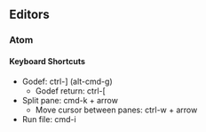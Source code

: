 ## Editors


### Atom

#### Keyboard Shortcuts

- Godef: ctrl-] (alt-cmd-g)
  + Godef return: ctrl-[
- Split pane: cmd-k + arrow
  + Move cursor between panes: ctrl-w + arrow
- Run file: cmd-i
